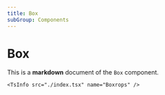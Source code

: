 ```yaml
---
title: Box
subGroup: Components
---
```


# Box

This is a **markdown** document of the `Box` component.

<Demo src="./demos/demo1.tsx" />

```
<TsInfo src="./index.tsx" name="Boxrops" />
```

<TsInfo src="./index.tsx" name="BoxProps" />
